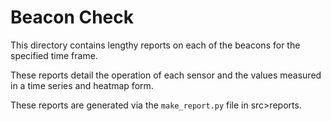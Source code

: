 # Beacon Check
This directory contains lengthy reports on each of the beacons for the specified time frame. 

These reports detail the operation of each sensor and the values measured in a time series and heatmap form.

These reports are generated via the ```make_report.py``` file in src>reports.